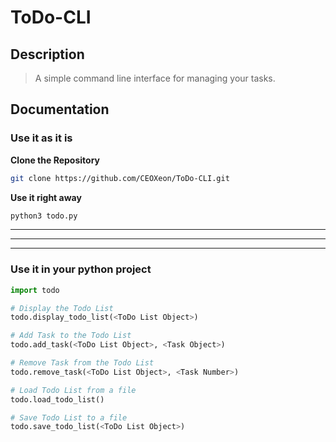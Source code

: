 # ToDo-CLI

## Description

> A simple command line interface for managing your tasks.

## Documentation

### Use it as it is

**Clone the Repository**

```bash	
git clone https://github.com/CEOXeon/ToDo-CLI.git
```

**Use it right away**

```bash
python3 todo.py
```


---
---
---

### Use it in your python project

```python
import todo

# Display the Todo List
todo.display_todo_list(<ToDo List Object>)

# Add Task to the Todo List
todo.add_task(<ToDo List Object>, <Task Object>)

# Remove Task from the Todo List
todo.remove_task(<ToDo List Object>, <Task Number>)

# Load Todo List from a file
todo.load_todo_list()

# Save Todo List to a file
todo.save_todo_list(<ToDo List Object>)
```